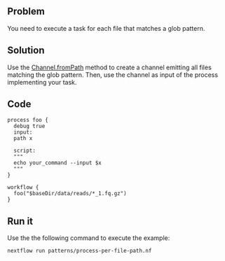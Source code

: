 ## Problem 

You need to execute a task for each file that matches a glob pattern. 

## Solution

Use the [Channel.fromPath](https://www.nextflow.io/docs/latest/channel.html#frompath) method to create a channel emitting all files matching the glob pattern. Then, use the channel as input of the process implementing your task. 

## Code 

```nextflow
process foo {
  debug true
  input:
  path x

  script:
  """
  echo your_command --input $x
  """
}

workflow {
  foo("$baseDir/data/reads/*_1.fq.gz")
}
```

## Run it 

Use the the following command to execute the example:

```bash
nextflow run patterns/process-per-file-path.nf
```
